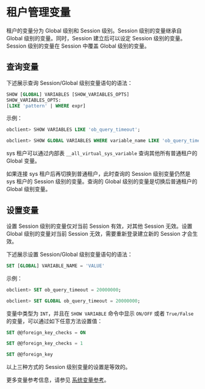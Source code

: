 租户管理变量 
===========================



租户的变量分为 Global 级别和 Session 级别。Session 级别的变量继承自 Global 级别的变量。同时，Session 建立后可以设定 Session 级别的变量。Session 级别的变量在 Session 中覆盖 Global 级别的变量。

查询变量 
-------------

下述展示查询 Session/Global 级别变量语句的语法：

```sql
SHOW [GLOBAL] VARIABLES [SHOW_VARIABLES_OPTS]
SHOW_VARIABLES_OPTS:
[LIKE 'pattern' | WHERE expr]
```



示例：

```sql
obclient> SHOW VARIABLES LIKE 'ob_query_timeout';

obclient> SHOW GLOBAL VARIABLES WHERE variable_name LIKE 'ob_query_timeout';
```



sys 租户可以通过内部表 `__all_virtual_sys_variable` 查询其他所有普通租户的 Global 变量。

如果连接 sys 租户后再切换到普通租户，此时查询的 Session 级别变量仍然是 sys 租户的 Session 级别的变量。查询的 Global 级别的变量是切换后普通租户的 Global 级别变量。

设置变量 
-------------

设置 Session 级别的变量仅对当前 Session 有效，对其他 Session 无效。设置 Global 级别的变量对当前 Session 无效，需要重新登录建立新的 Session 才会生效。

下述展示设置 Session/Global 级别变量语句的语法：

```sql
SET [GLOBAL] VARIABLE_NAME = 'VALUE'
```



示例：

```sql
obclient> SET ob_query_timeout = 20000000;

obclient> SET GLOBAL ob_query_timeout = 20000000;
```



变量中类型为 `INT`，并且在 `SHOW VARIABLE` 命令中显示 `ON/OFF` 或者 `True/False` 的变量，可以通过如下任意方法设置值：

```sql
SET @@foreign_key_checks = ON

SET @@foreign_key_checks = 1

SET @@foreign_key
```



以上三种方式的 Session 级别变量的设置是等效的。

更多变量参考信息，请参见 [系统变量参考](../../../1300.reference-guide/200.system-variables/100.overview-of-system-variables.md)。



